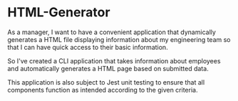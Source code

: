 # HTML-Generator
As a manager, I want to have a convenient application that dynamically generates a HTML file displaying information about my engineering team so that I can have quick access to their basic information.

So I've created a CLI application that takes information about employees and automatically generates a HTML page based on submitted data.

This application is also subject to Jest unit testing to ensure that all components function as intended according to the given criteria.

